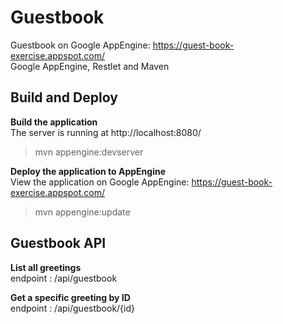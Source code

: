 # Guestbook
Guestbook on Google AppEngine: https://guest-book-exercise.appspot.com/  
Google AppEngine, Restlet and Maven

## Build and Deploy

**Build the application**  
The server is running at http://localhost:8080/
> mvn appengine:devserver  


**Deploy the application to AppEngine**  
View the application on Google AppEngine: https://guest-book-exercise.appspot.com/
> mvn appengine:update  

## Guestbook API

**List all greetings**  
endpoint : /api/guestbook

**Get a specific greeting by ID**  
endpoint : /api/guestbook/{id}
